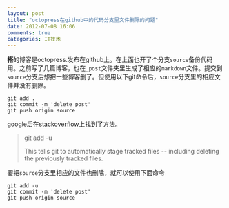 ```yaml
---
layout: post
title: "octopress在github中的代码分支里文件删除的问题"
date: 2012-07-08 16:06
comments: true
categories: IT技术
---
```

**搭**的博客是octopress.发布在github上。在上面也开了个分支`source`备份代码用。之前写了几篇博客，也在`_post`文件夹里生成了相应的`markdown`文件。提交到`source`分支后想把一些博客删了。但使用以下git命令后，`source`分支里的相应文件并没有删除。
	
``` shell
git add .
git commit -m 'delete post'
git push origin source
```

google后在[stackoverflow](http://stackoverflow.com/questions/1402776/how-do-i-commit-all-deleted-files-in-git)上找到了方法。
> git add -u
> 
> This tells git to automatically stage tracked files -- including deleting the previously tracked files.

要把`source`分支里相应的文件也删除，就可以使用下面命令

``` shell
git add -u
git commit -m 'delete post'
git push origin source
```
